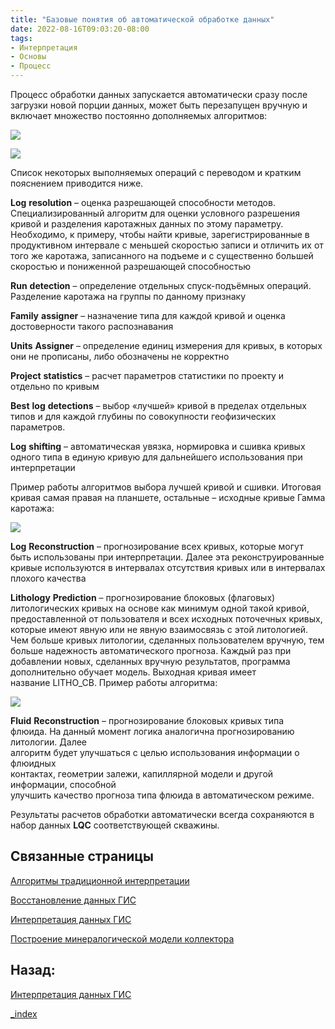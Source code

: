 ```yaml
---
title: "Базовые понятия об автоматической обработке данных"
date: 2022-08-16T09:03:20-08:00
tags:
- Интерпретация
- Основы
- Процесс
---
```




Процесс обработки данных запускается автоматически сразу после загрузки новой порции данных, может быть перезапущен вручную и включает множество постоянно дополняемых алгоритмов:

![](http://gamma-wellbore.com/wp-content/uploads/2023/02/image73.png)

![](http://gamma-wellbore.com/wp-content/uploads/2023/02/image74.png)

Список некоторых выполняемых операций с переводом и кратким пояснением приводится ниже.

**Log** **resolution** – оценка разрешающей способности методов. Специализированный алгоритм для оценки условного разрешения кривой и разделения каротажных данных по этому параметру. Необходимо, к примеру, чтобы найти кривые, зарегистрированные в продуктивном интервале с меньшей скоростью записи и отличить их от того же каротажа, записанного на подъеме и с существенно большей скоростью и пониженной разрешающей способностью

**Run** **detection** – определение отдельных спуск-подъёмных операций. Разделение каротажа на группы по данному признаку

**Family** **assigner** – назначение типа для каждой кривой и оценка достоверности такого распознавания

**Units** **Assigner** – определение единиц измерения для кривых, в которых они не прописаны, либо обозначены не корректно

**Project** **statistics** – расчет параметров статистики по проекту и отдельно по кривым

**Best** **log** **detections** – выбор «лучшей» кривой в пределах отдельных типов и для каждой глубины по совокупности геофизических параметров.

**Log** **shifting** – автоматическая увязка, нормировка и сшивка кривых одного типа в единую кривую для дальнейшего использования при интерпретации

Пример работы алгоритмов выбора лучшей кривой и сшивки. Итоговая кривая самая правая на планшете, остальные – исходные кривые Гамма каротажа:

![](http://gamma-wellbore.com/wp-content/uploads/2023/02/image75.png)

**Log** **Reconstruction** – прогнозирование всех кривых, которые могут быть использованы при интерпретации. Далее эта реконструированные кривые используются в интервалах отсутствия кривых или в интервалах плохого качества

**Lithology** **Prediction** – прогнозирование блоковых (флаговых) литологических кривых на основе как минимум одной такой кривой, предоставленной от пользователя и всех исходных поточечных кривых, которые имеют явную или не явную взаимосвязь с этой литологией. Чем больше кривых литологии, сделанных пользователем вручную, тем больше надежность автоматического прогноза. Каждый раз при добавлении новых, сделанных вручную результатов, программа дополнительно обучает модель. Выходная кривая имеет название LITHO_CB. Пример работы алгоритма:

![](http://gamma-wellbore.com/wp-content/uploads/2023/02/image76.png)

**Fluid** **Reconstruction** – прогнозирование блоковых кривых типа  
флюида. На данный момент логика аналогична прогнозированию литологии. Далее  
алгоритм будет улучшаться с целью использования информации о флюидных  
контактах, геометрии залежи, капиллярной модели и другой информации, способной  
улучшить качество прогноза типа флюида в автоматическом режиме.

Результаты расчетов обработки автоматически всегда сохраняются в набор данных **LQC** соответствующей скважины.


## Связанные страницы

[Алгоритмы традиционной интерпретации](Интерпретация%20данных%20ГИС/Алгоритмы%20традиционной%20интерпретации.md)

[Восстановление данных ГИС](Интерпретация%20данных%20ГИС/Восстановление%20данных%20ГИС.md)

[Интерпретация данных ГИС](Интерпретация%20данных%20ГИС/Интерпретация%20данных%20ГИС.md)

[Построение минералогической модели коллектора](Интерпретация%20данных%20ГИС/Построение%20минералогической%20модели%20коллектора.md)

## Назад:

[Интерпретация данных ГИС](Интерпретация%20данных%20ГИС/Интерпретация%20данных%20ГИС.md)

[_index](_index.md)